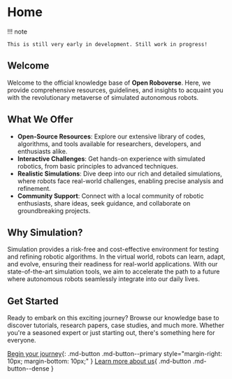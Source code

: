 # Home
!!! note

    This is still very early in development. Still work in progress!

## Welcome

Welcome to the official knowledge base of **Open Roboverse**. Here, we provide comprehensive resources, guidelines, and insights to acquaint you with the revolutionary metaverse of simulated autonomous robots.

## What We Offer

- **Open-Source Resources**: Explore our extensive library of codes, algorithms, and tools available for researchers, developers, and enthusiasts alike.
- **Interactive Challenges**: Get hands-on experience with simulated robotics, from basic principles to advanced techniques.
- **Realistic Simulations**: Dive deep into our rich and detailed simulations, where robots face real-world challenges, enabling precise analysis and refinement.
- **Community Support**: Connect with a local community of robotic enthusiasts, share ideas, seek guidance, and collaborate on groundbreaking projects.

## Why Simulation?

Simulation provides a risk-free and cost-effective environment for testing and refining robotic algorithms. In the virtual world, robots can learn, adapt, and evolve, ensuring their readiness for real-world applications. With our state-of-the-art simulation tools, we aim to accelerate the path to a future where autonomous robots seamlessly integrate into our daily lives.

## Get Started

Ready to embark on this exciting journey? Browse our knowledge base to discover tutorials, research papers, case studies, and much more. Whether you're a seasoned expert or just starting out, there's something here for everyone.

[Begin your journey](knowledge-base/get-started){: .md-button .md-button--primary style="margin-right: 10px; margin-bottom: 10px;" }
[Learn more about us](knowledge-base/about){ .md-button .md-button--dense }